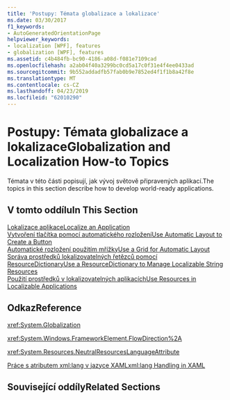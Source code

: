 ```yaml
---
title: 'Postupy: Témata globalizace a lokalizace'
ms.date: 03/30/2017
f1_keywords:
- AutoGeneratedOrientationPage
helpviewer_keywords:
- localization [WPF], features
- globalization [WPF], features
ms.assetid: c4b484fb-bc90-4186-a08d-f081e7109cad
ms.openlocfilehash: a2ab04f40a3299bc0cd5a17c0f31e4f4ee0433ad
ms.sourcegitcommit: 9b552addadfb57fab0b9e7852ed4f1f1b8a42f8e
ms.translationtype: MT
ms.contentlocale: cs-CZ
ms.lasthandoff: 04/23/2019
ms.locfileid: "62010290"
---
```

# <a name="globalization-and-localization-how-to-topics"></a><span data-ttu-id="f5b5f-102">Postupy: Témata globalizace a lokalizace</span><span class="sxs-lookup"><span data-stu-id="f5b5f-102">Globalization and Localization How-to Topics</span></span>
<span data-ttu-id="f5b5f-103">Témata v této části popisují, jak vývoj světově připravených aplikací.</span><span class="sxs-lookup"><span data-stu-id="f5b5f-103">The topics in this section describe how to develop world-ready applications.</span></span>  
  
## <a name="in-this-section"></a><span data-ttu-id="f5b5f-104">V tomto oddílu</span><span class="sxs-lookup"><span data-stu-id="f5b5f-104">In This Section</span></span>  
 [<span data-ttu-id="f5b5f-105">Lokalizace aplikace</span><span class="sxs-lookup"><span data-stu-id="f5b5f-105">Localize an Application</span></span>](how-to-localize-an-application.md)  
 [<span data-ttu-id="f5b5f-106">Vytvoření tlačítka pomocí automatického rozložení</span><span class="sxs-lookup"><span data-stu-id="f5b5f-106">Use Automatic Layout to Create a Button</span></span>](how-to-use-automatic-layout-to-create-a-button.md)  
 [<span data-ttu-id="f5b5f-107">Automatické rozložení použitím mřížky</span><span class="sxs-lookup"><span data-stu-id="f5b5f-107">Use a Grid for Automatic Layout</span></span>](how-to-use-a-grid-for-automatic-layout.md)  
 [<span data-ttu-id="f5b5f-108">Správa prostředků lokalizovatelných řetězců pomocí ResourceDictionary</span><span class="sxs-lookup"><span data-stu-id="f5b5f-108">Use a ResourceDictionary to Manage Localizable String Resources</span></span>](how-to-use-a-resourcedictionary-to-manage-localizable-string-resources.md)  
 [<span data-ttu-id="f5b5f-109">Použití prostředků v lokalizovatelných aplikacích</span><span class="sxs-lookup"><span data-stu-id="f5b5f-109">Use Resources in Localizable Applications</span></span>](how-to-use-resources-in-localizable-applications.md)  
  
## <a name="reference"></a><span data-ttu-id="f5b5f-110">Odkaz</span><span class="sxs-lookup"><span data-stu-id="f5b5f-110">Reference</span></span>  
 <xref:System.Globalization>  
  
 <xref:System.Windows.FrameworkElement.FlowDirection%2A>  
  
 <xref:System.Resources.NeutralResourcesLanguageAttribute>  
  
 [<span data-ttu-id="f5b5f-111">Práce s atributem xml:lang v jazyce XAML</span><span class="sxs-lookup"><span data-stu-id="f5b5f-111">xml:lang Handling in XAML</span></span>](../../xaml-services/xml-lang-handling-in-xaml.md)  
  
## <a name="related-sections"></a><span data-ttu-id="f5b5f-112">Související oddíly</span><span class="sxs-lookup"><span data-stu-id="f5b5f-112">Related Sections</span></span>
